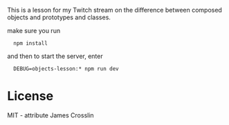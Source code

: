 This is a lesson for my Twitch stream on the difference between composed objects and prototypes and classes.

make sure you run

```
  npm install
```

and then to start the server, enter

```
  DEBUG=objects-lesson:* npm run dev
```

# License

MIT - attribute James Crosslin
